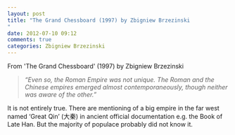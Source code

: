 ```yaml
---
layout: post
title: "The Grand Chessboard (1997) by Zbigniew Brzezinski
"
date: 2012-07-10 09:12
comments: true
categories: Zbigniew Brzezinski
---
```


From 'The Grand Chessboard' (1997) by Zbigniew Brzezinski


> *“Even so, the Roman Empire was not unique. The Roman and the Chinese empires emerged almost contemporaneously, though neither was aware of the other.”*


It is not entirely true. There are mentioning of a big empire in the far west named ‘Great Qin’ (大秦) in ancient official documentation e.g. the Book of Late Han. But the majority of populace probably did not know it.

